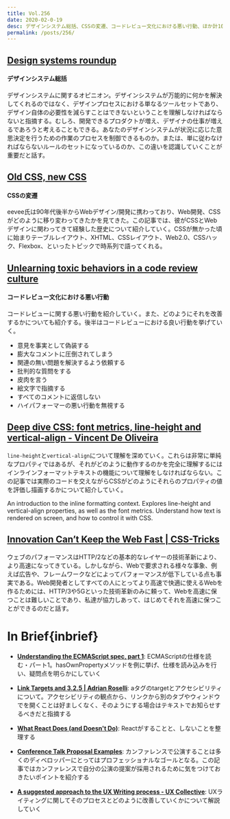 ```yaml
---
title: Vol.256
date: 2020-02-0-19
desc: デザインシステム総括、CSSの変遷、コードレビュー文化における悪い行動、ほか計10リンク'
permalink: /posts/256/
---
```


## [Design systems roundup](https://adactio.com/journal/16400)
#### デザインシステム総括
デザインシステムに関するオピニオン。デザインシステムが万能的に何かを解決してくれるのではなく、デザインプロセスにおける単なるツールセットであり、デザイン自体の必要性を減らすことはできないということを理解しなければならないと指摘する。むしろ、開発できるプロダクトが増え、デザイナの仕事が増えるであろうと考えることもできる。あなたのデザインシステムが状況に応じた意思決定を行うための作業のプロセスを制御できるものか。または、単に従わなければならないルールのセットになっているのか、この違いを認識していくことが重要だと話す。

## [Old CSS, new CSS](https://eev.ee/blog/2020/02/01/old-css-new-css/)
#### CSSの変遷
eevee氏は90年代後半からWebデザイン/開発に携わっており、Web開発、CSSがどのように移り変わってきたかを見てきた。この記事では、彼がCSSとWebデザインに関わってきて経験した歴史について紹介していく。CSSが無かった頃に始まりテーブルレイアウト、XHTML、CSSレイアウト、Web2.0、CSSハック、Flexbox、といったトピックで時系列で語ってくれる。

## [Unlearning toxic behaviors in a code review culture](https://medium.com/@sandya.sankarram/unlearning-toxic-behaviors-in-a-code-review-culture-b7c295452a3c)
#### コードレビュー文化における悪い行動
コードレビューに関する悪い行動を紹介していく。また、どのようにそれを改善するかについても紹介する。後半はコードレビューにおける良い行動を挙げていく。

- 意見を事実として偽装する
- 膨大なコメントに圧倒されてしまう
- 関連の無い問題を解決するよう依頼する
- 批判的な質問をする
- 皮肉を言う
- 絵文字で指摘する
- すべてのコメントに返信しない
- ハイパフォーマーの悪い行動を無視する

## [Deep dive CSS: font metrics, line-height and vertical-align - Vincent De Oliveira](https://iamvdo.me/en/blog/css-font-metrics-line-height-and-vertical-align)
`line-height`と`vertical-align`について理解を深めていく。これらは非常に単純なプロパティではあるが、それがどのように動作するのかを完全に理解するにはインラインフォーマットテキストの機能について理解をしなければならない。この記事では実際のコードを交えながらCSSがどのようにそれらのプロパティの値を評価し描画するかについて紹介していく。

An introduction to the inline formatting context. Explores line-height and vertical-align properties, as well as the font metrics. Understand how text is rendered on screen, and how to control it with CSS.

## [Innovation Can’t Keep the Web Fast | CSS-Tricks](https://css-tricks.com/innovation-cant-keep-the-web-fast/)
ウェブのパフォーマンスはHTTP/2などの基本的なレイヤーの技術革新により、より高速になってきている。しかしながら、Webで要求される様々な事象、例えば広告や、フレームワークなどによってパフォーマンスが低下している点も事実である。Web開発者としてすべての人にとってより高速で快適に使えるWebを作るためには、HTTP/3や5Gといった技術革新のみに頼って、Webを高速に保つことは難しいことであり、私達が協力しあって、はじめてそれを高速に保つことができるのだと話す。

# In Brief{inbrief}

- **[Understanding the ECMAScript spec, part 1](https://v8.dev/blog/understanding-ecmascript-part-1)**: ECMAScriptの仕様を読む・パート1。hasOwnPropertyメソッドを例に挙げ、仕様を読み込みを行い、疑問点を明らかにしていく

- **[Link Targets and 3.2.5 | Adrian Roselli](https://adrianroselli.com/2020/02/link-targets-and-3-2-5.html)**: aタグのtargetとアクセシビリティについて。アクセシビリティの観点から、リンクから別のタブやウィンドウでを開くことは好ましくなく、そのようにする場合はテキストでお知らせするべきだと指摘する

- **[What React Does (and Doesn't Do)](https://daveceddia.com/what-react-does/)**: Reactがすることと、しないことを整理する

- **[Conference Talk Proposal Examples](https://thoughtbot.com/blog/conference-talk-proposal-examples)**: カンファレンスで公演することは多くのディベロッパーにとってはプロフェッショナルなゴールとなる。この記事ではカンファレンスで自分の公演の提案が採用されるために気をつけておきたいポイントを紹介する

- **[A suggested approach to the UX Writing process - UX Collective](https://uxdesign.cc/a-suggested-approach-to-ux-writing-process-2ce031044593)**: UXライティングに関してそのプロセスとどのように改善していくかについて解説していく
